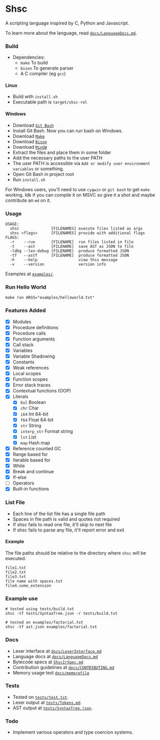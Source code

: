 # Shsc
A scripting language inspired by C, Python and Javascript.

To learn more about the language, read [`docs/LanguageDocs.md`](docs/LanguageDocs.md).

### Build
- Dependencies:
    - `make` To build
    - `bison` To generate parser
    - A C compiler (eg `gcc`)
#### Linux
- Build with `install.sh`
- Executable path is `target/shsc-rel`

#### Windows
- Download [`Git Bash`](https://git-scm.com/)
- Install Git Bash. Now you can run bash on Windows.
- Download [`Make`](https://gnuwin32.sourceforge.net/packages/make.htm)
- Download [`Bison`](https://gnuwin32.sourceforge.net/packages/bison.htm)
- Download [`MinGW`](https://github.com/skeeto/w64devkit/releases)
- Extract the files and place them in some folder
- Add the necessary paths to the user PATH
- The user PATH is accessible via `Add or modify user environment variables` or something.
- Open Git Bash in project root
- Run `install.sh`

For Windows users, you'll need to use `cygwin` or `git bash` to get `make` working.
Idk if you can compile it on MSVC so give it a shot and maybe contribute an `md` on it.

### Usage
```
USAGE:
  shsc              [FILENAMES] execute files listed as args
  shsc <flags>      [FILENAMES] provide with additional flags
FLAGS:
  -r    --run       [FILENAME]  run files listed in file
  -t    --ast       [FILENAME]  save AST as JSON to file
  -ldbg --lex-debug [FILENAME]  produce formatted JSON
  -tf   --astf      [FILENAME]  produce formatted JSON
  -h    --help                  view this message
  -v    --version               version info
```

Examples at [`examples/`](examples/).

### Run Hello World
```
make run ARGS="examples/helloworld.txt"
```

### Features Added
- [x] Modules
- [x] Procedure definitions
- [x] Procedure calls
- [x] Function arguments
- [x] Call stack
- [x] Variables
- [x] Variable Shadowing
- [x] Constants
- [x] Weak references
- [x] Local scopes
- [x] Function scopes
- [x] Error stack traces
- [x] Contextual functions (OOP)
- [x] Literals
    - [x] `bul` Boolean
    - [x] `chr` Char
    - [x] `i64` Int 64-bit
    - [x] `f64` Float 64-bit
    - [x] `str`  String
    - [x] `interp_str` Format string
    - [x] `lst` List
    - [x] `map` Hash map
- [x] Reference counted GC
- [x] Range based for
- [x] Iterable based for
- [x] While
- [x] Break and continue
- [x] If-else
- [ ] Operators
- [x] Built-in functions

### List File
 - Each line of the list file has a single file path
 - Spaces in file path is valid and quotes not required
 - If shsc fails to read one file, it'll skip to next file
 - If shsc fails to parse any file, it'll report error and exit

#### Example
The file paths should be relative to the directory where `shsc` will be executed.
```
file1.txt
file2.txt
file3.txt
file name with spaces.txt
file4.some_extension
```

### Example use
```
# tested using tests/build.txt
shsc -tf tests/SyntaxTree.json -r tests/build.txt
```

```
# tested on examples/factorial.txt
shsc -tf ast.json examples/factorial.txt
```

### Docs
- Lexer interface at [`docs/LexerInterface.md`](docs/LexerInterface.md)
- Language docs at [`docs/LanguageDocs.md`](docs/LanguageDocs.md)
- Bytecode specs at [`ShscIrSpec.md`](https://github.com/AvirukBasak/shsc-runtime/blob/main/docs/ShscIrSpec.md)
- Contribution guidelines at [`docs/CONTRIBUTING.md`](docs/CONTRIBUTING.md)
- Memory usage test [`docs/memprofile`](docs/memprofile)

### Tests
- Tested on [`tests/test.txt`](tests/test.txt).
- Lexer output at [`tests/Tokens.md`](tests/Tokens.md).
- AST output at [`tests/SyntaxTree.json`](tests/SyntaxTree.json).

### Todo
- Implement various operators and type coercion systems.

